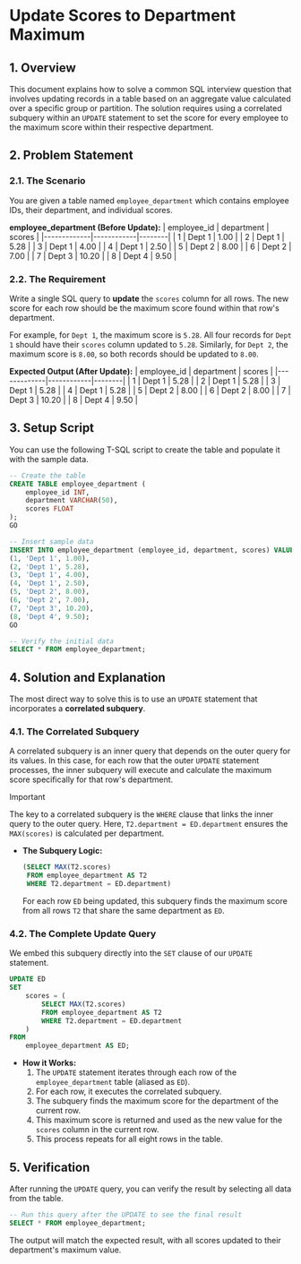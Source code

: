 # Update Scores to Department Maximum

## 1. Overview
This document explains how to solve a common SQL interview question that involves updating records in a table based on an aggregate value calculated over a specific group or partition. The solution requires using a correlated subquery within an `UPDATE` statement to set the score for every employee to the maximum score within their respective department.

## 2. Problem Statement

### 2.1. The Scenario
You are given a table named `employee_department` which contains employee IDs, their department, and individual scores.

**employee_department (Before Update):**
| employee_id | department | scores |
|-------------|------------|--------|
| 1           | Dept 1     | 1.00   |
| 2           | Dept 1     | 5.28   |
| 3           | Dept 1     | 4.00   |
| 4           | Dept 1     | 2.50   |
| 5           | Dept 2     | 8.00   |
| 6           | Dept 2     | 7.00   |
| 7           | Dept 3     | 10.20  |
| 8           | Dept 4     | 9.50   |

### 2.2. The Requirement
Write a single SQL query to **update** the `scores` column for all rows. The new score for each row should be the maximum score found within that row's department.

For example, for `Dept 1`, the maximum score is `5.28`. All four records for `Dept 1` should have their `scores` column updated to `5.28`. Similarly, for `Dept 2`, the maximum score is `8.00`, so both records should be updated to `8.00`.

**Expected Output (After Update):**
| employee_id | department | scores |
|-------------|------------|--------|
| 1           | Dept 1     | 5.28   |
| 2           | Dept 1     | 5.28   |
| 3           | Dept 1     | 5.28   |
| 4           | Dept 1     | 5.28   |
| 5           | Dept 2     | 8.00   |
| 6           | Dept 2     | 8.00   |
| 7           | Dept 3     | 10.20  |
| 8           | Dept 4     | 9.50   |

## 3. Setup Script
You can use the following T-SQL script to create the table and populate it with the sample data.

```sql
-- Create the table
CREATE TABLE employee_department (
    employee_id INT,
    department VARCHAR(50),
    scores FLOAT
);
GO

-- Insert sample data
INSERT INTO employee_department (employee_id, department, scores) VALUES
(1, 'Dept 1', 1.00),
(2, 'Dept 1', 5.28),
(3, 'Dept 1', 4.00),
(4, 'Dept 1', 2.50),
(5, 'Dept 2', 8.00),
(6, 'Dept 2', 7.00),
(7, 'Dept 3', 10.20),
(8, 'Dept 4', 9.50);
GO

-- Verify the initial data
SELECT * FROM employee_department;
```

## 4. Solution and Explanation
The most direct way to solve this is to use an `UPDATE` statement that incorporates a **correlated subquery**.

### 4.1. The Correlated Subquery
A correlated subquery is an inner query that depends on the outer query for its values. In this case, for each row that the outer `UPDATE` statement processes, the inner subquery will execute and calculate the maximum score specifically for that row's department.

> [!IMPORTANT]
> The key to a correlated subquery is the `WHERE` clause that links the inner query to the outer query. Here, `T2.department = ED.department` ensures the `MAX(scores)` is calculated per department.

-   **The Subquery Logic:**
    ```sql
    (SELECT MAX(T2.scores)
     FROM employee_department AS T2
     WHERE T2.department = ED.department)
    ```
    For each row `ED` being updated, this subquery finds the maximum score from all rows `T2` that share the same department as `ED`.

### 4.2. The Complete Update Query
We embed this subquery directly into the `SET` clause of our `UPDATE` statement.

```sql
UPDATE ED
SET
    scores = (
        SELECT MAX(T2.scores)
        FROM employee_department AS T2
        WHERE T2.department = ED.department
    )
FROM
    employee_department AS ED;
```

-   **How it Works:**
    1.  The `UPDATE` statement iterates through each row of the `employee_department` table (aliased as `ED`).
    2.  For each row, it executes the correlated subquery.
    3.  The subquery finds the maximum score for the department of the current row.
    4.  This maximum score is returned and used as the new value for the `scores` column in the current row.
    5.  This process repeats for all eight rows in the table.

## 5. Verification
After running the `UPDATE` query, you can verify the result by selecting all data from the table.

```sql
-- Run this query after the UPDATE to see the final result
SELECT * FROM employee_department;
```
The output will match the expected result, with all scores updated to their department's maximum value.

